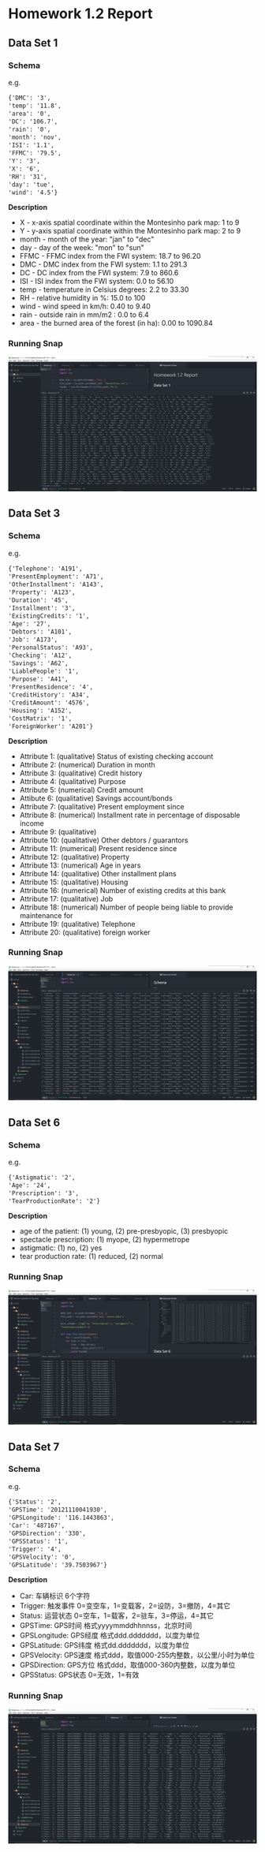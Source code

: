 # Homework 1.2 Report

## Data Set 1

### Schema

e.g.

```
{'DMC': '3',
'temp': '11.8',
'area': '0',
'DC': '106.7',
'rain': '0',
'month': 'nov',
'ISI': '1.1',
'FFMC': '79.5',
'Y': '3',
'X': '6',
'RH': '31',
'day': 'tue',
'wind': '4.5'}
```

**Description**

- X - x-axis spatial coordinate within the Montesinho park map: 1 to 9
- Y - y-axis spatial coordinate within the Montesinho park map: 2 to 9
- month - month of the year: "jan" to "dec"
- day - day of the week: "mon" to "sun"
- FFMC - FFMC index from the FWI system: 18.7 to 96.20
- DMC - DMC index from the FWI system: 1.1 to 291.3
- DC - DC index from the FWI system: 7.9 to 860.6
- ISI - ISI index from the FWI system: 0.0 to 56.10
- temp - temperature in Celsius degrees: 2.2 to 33.30
- RH - relative humidity in %: 15.0 to 100
- wind - wind speed in km/h: 0.40 to 9.40
- rain - outside rain in mm/m2 : 0.0 to 6.4
- area - the burned area of the forest (in ha): 0.00 to 1090.84

### Running Snap

![](snap1.png)

## Data Set 3

### Schema

e.g.

```
{'Telephone': 'A191',
'PresentEmployment': 'A71',
'OtherInstallment': 'A143',
'Property': 'A123',
'Duration': '45',
'Installment': '3',
'ExistingCredits': '1',
'Age': '27',
'Debtors': 'A101',
'Job': 'A173',
'PersonalStatus': 'A93',
'Checking': 'A12',
'Savings': 'A62',
'LiablePeople': '1',
'Purpose': 'A41',
'PresentResidence': '4',
'CreditHistory': 'A34',
'CreditAmount': '4576',
'Housing': 'A152',
'CostMatrix': '1',
'ForeignWorker': 'A201'}
```

**Description**

- Attribute 1: (qualitative) Status of existing checking account
- Attribute 2: (numerical) Duration in month
- Attribute 3: (qualitative) Credit history
- Attribute 4: (qualitative) Purpose
- Attribute 5: (numerical) Credit amount
- Attibute 6: (qualitative) Savings account/bonds
- Attribute 7: (qualitative) Present employment since
- Attribute 8: (numerical) Installment rate in percentage of disposable income
- Attribute 9: (qualitative)
- Attribute 10: (qualitative) Other debtors / guarantors
- Attribute 11: (numerical) Present residence since
- Attribute 12: (qualitative) Property
- Attribute 13: (numerical) Age in years
- Attribute 14: (qualitative) Other installment plans
- Attribute 15: (qualitative) Housing
- Attribute 16: (numerical) Number of existing credits at this bank
- Attribute 17: (qualitative) Job
- Attribute 18: (numerical) Number of people being liable to provide maintenance for
- Attribute 19: (qualitative) Telephone
- Attribute 20: (qualitative) foreign worker

### Running Snap

![](snap3.png)

## Data Set 6

### Schema

e.g.

```
{'Astigmatic': '2',
'Age': '24',
'Prescription': '3',
'TearProductionRate': '2'}
```

**Description**

- age of the patient: (1) young, (2) pre-presbyopic, (3) presbyopic
- spectacle prescription: (1) myope, (2) hypermetrope
- astigmatic: (1) no, (2) yes
- tear production rate: (1) reduced, (2) normal

### Running Snap

![](snap6.png)

## Data Set 7

### Schema

e.g.

```
{'Status': '2',
'GPSTime': '20121110041930',
'GPSLongitude': '116.1443863',
'Car': '487167',
'GPSDirection': '330',
'GPSStatus': '1',
'Trigger': '4',
'GPSVelocity': '0',
'GPSLatitude': '39.7503967'}
```

**Description**

- Car: 车辆标识 6个字符
- Trigger: 触发事件 0=变空车，1=变载客，2=设防，3=撤防，4=其它
- Status: 运营状态 0=空车，1=载客，2=驻车，3=停运，4=其它
- GPSTime: GPS时间 格式yyyymmddhhnnss，北京时间
- GPSLongitude: GPS经度 格式ddd.ddddddd，以度为单位
- GPSLatitude: GPS纬度 格式dd.ddddddd，以度为单位
- GPSVelocity: GPS速度 格式ddd，取值000-255内整数，以公里/小时为单位
- GPSDirection: GPS方位 格式ddd，取值000-360内整数，以度为单位
- GPSStatus: GPS状态 0=无效，1=有效

### Running Snap

![](snap7.png)
